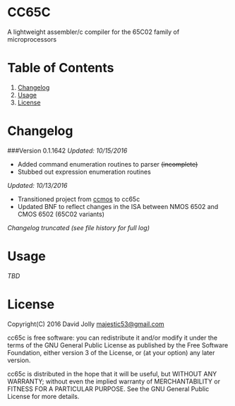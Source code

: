 CC65C
=====

A lightweight assembler/c compiler for the 65C02 family of microprocessors

Table of Contents
=================

1. [Changelog](https://github.com/majestic53/cc65c#changelog)
2. [Usage](https://github.com/majestic53/cc65c#usage)
2. [License](https://github.com/majestic53/cc65c#license)

Changelog
=========

###Version 0.1.1642
*Updated: 10/15/2016*

* Added command enumeration routines to parser <s>(incomplete)</s>
* Stubbed out expression enumeration routines

*Updated: 10/13/2016*

* Transitioned project from [ccmos](https://github.com/majestic53/ccmos) to cc65c
* Updated BNF to reflect changes in the ISA between NMOS 6502 and CMOS 6502 (65C02 variants)

*Changelog truncated (see file history for full log)*

Usage
=====

*TBD*

License
=======

Copyright(C) 2016 David Jolly <majestic53@gmail.com>

cc65c is free software: you can redistribute it and/or modify
it under the terms of the GNU General Public License as published by
the Free Software Foundation, either version 3 of the License, or
(at your option) any later version.

cc65c is distributed in the hope that it will be useful,
but WITHOUT ANY WARRANTY; without even the implied warranty of
MERCHANTABILITY or FITNESS FOR A PARTICULAR PURPOSE.  See the
GNU General Public License for more details.
